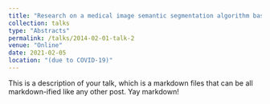 ```yaml
---
title: "Research on a medical image semantic segmentation algorithm based on deep learning"
collection: talks
type: "Abstracts"
permalink: /talks/2014-02-01-talk-2
venue: "Online"
date: 2021-02-05
location: "(due to COVID-19)"
---
```


This is a description of your talk, which is a markdown files that can be all markdown-ified like any other post. Yay markdown!
